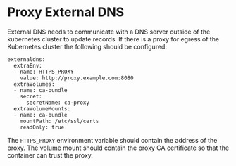 # Proxy External DNS

External DNS needs to communicate with a DNS server outside of the kubernetes cluster to update records. If there is a proxy for egress of the Kubernetes cluster the following should be configured:
```
externaldns:
  extraEnv:
  - name: HTTPS_PROXY
    value: http://proxy.example.com:8080
  extraVolumes:
  - name: ca-bundle
    secret:
      secretName: ca-proxy
  extraVolumeMounts:
  - name: ca-bundle
    mountPath: /etc/ssl/certs
    readOnly: true
```

The `HTTPS_PROXY` environment variable should contain the address of the proxy.
The volume mount should contain the proxy CA certificate so that the container can trust the proxy.

